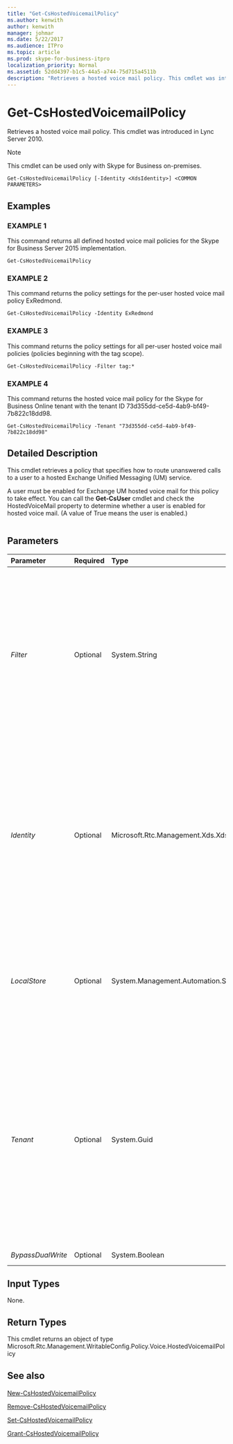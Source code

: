 ```yaml
---
title: "Get-CsHostedVoicemailPolicy"
ms.author: kenwith
author: kenwith
manager: johmar
ms.date: 5/22/2017
ms.audience: ITPro
ms.topic: article
ms.prod: skype-for-business-itpro
localization_priority: Normal
ms.assetid: 52dd4397-b1c5-44a5-a744-75d715a4511b
description: "Retrieves a hosted voice mail policy. This cmdlet was introduced in Lync Server 2010."
---
```


# Get-CsHostedVoicemailPolicy
 
Retrieves a hosted voice mail policy. This cmdlet was introduced in Lync Server 2010.
  
> [!NOTE]
> This cmdlet can be used only with Skype for Business on-premises. 
  
```
Get-CsHostedVoicemailPolicy [-Identity <XdsIdentity>] <COMMON PARAMETERS>

```

## Examples

### EXAMPLE 1

This command returns all defined hosted voice mail policies for the Skype for Business Server 2015 implementation.
  
```
Get-CsHostedVoicemailPolicy
```

### EXAMPLE 2

This command returns the policy settings for the per-user hosted voice mail policy ExRedmond.
  
```
Get-CsHostedVoicemailPolicy -Identity ExRedmond
```

### EXAMPLE 3

This command returns the policy settings for all per-user hosted voice mail policies (policies beginning with the tag scope).
  
```
Get-CsHostedVoicemailPolicy -Filter tag:*
```

### EXAMPLE 4

This command returns the hosted voice mail policy for the Skype for Business Online tenant with the tenant ID 73d355dd-ce5d-4ab9-bf49-7b822c18dd98.
  
```
Get-CsHostedVoicemailPolicy -Tenant "73d355dd-ce5d-4ab9-bf49-7b822c18dd98"
```

## Detailed Description

This cmdlet retrieves a policy that specifies how to route unanswered calls to a user to a hosted Exchange Unified Messaging (UM) service.
  
A user must be enabled for Exchange UM hosted voice mail for this policy to take effect. You can call the **Get-CsUser** cmdlet and check the HostedVoiceMail property to determine whether a user is enabled for hosted voice mail. (A value of True means the user is enabled.)
  
```

```

## Parameters

|**Parameter**|**Required**|**Type**|**Description**|
|:-----|:-----|:-----|:-----|
| _Filter_ <br/> |Optional  <br/> |System.String  <br/> |This parameter allows you to do a wildcard search on the Identity of the hosted voice mail policy. This will retrieve all instances of a hosted voice mail policy where the Identity matches the wildcard pattern specified in the Filter value.  <br/> |
| _Identity_ <br/> |Optional  <br/> |Microsoft.Rtc.Management.Xds.XdsIdentity  <br/> |The unique identifier for the hosted voice mail policy you want to retrieve. The Identity includes the scope (in the case of global), the scope and site (for a site policy, such as site:Redmond), or the policy name (for a per-user policy, such as HVUserPolicy).  <br/> |
| _LocalStore_ <br/> |Optional  <br/> |System.Management.Automation.SwitchParameter  <br/> |Retrieves the hosted voice mail policy from the local replica of the Central Management store, rather than the Central Management store itself.  <br/> |
| _Tenant_ <br/> |Optional  <br/> |System.Guid  <br/> |Globally unique identifier (GUID) of the Skype for Business Online tenant account whose voicemail policy is to be retrieved.  <br/> For example:  <br/>  `-Tenant "38aad667-af54-4397-aaa7-e94c79ec2308"` <br/> You can return the tenant ID for each of your tenants by running this command:  <br/>  `Get-CsTenant | Select-Object DisplayName, TenantID` <br/> If you are using a remote session of Windows PowerShell and are connected only to Skype for Business Online you do not have to include the Tenant parameter. Instead, the tenant ID will automatically be filled in for you based on your connection information. The Tenant parameter is primarily for use in a hybrid deployment.  <br/> |
| _BypassDualWrite_ <br/> |Optional  <br/> |System.Boolean  <br/> |PARAMVALUE: $true | $false  <br/> |
   
## Input Types

None.
  
## Return Types

This cmdlet returns an object of type Microsoft.Rtc.Management.WritableConfig.Policy.Voice.HostedVoicemailPolicy
  
## See also

#### 

[New-CsHostedVoicemailPolicy](new-cshostedvoicemailpolicy.md)
  
[Remove-CsHostedVoicemailPolicy](remove-cshostedvoicemailpolicy.md)
  
[Set-CsHostedVoicemailPolicy](set-cshostedvoicemailpolicy.md)
  
[Grant-CsHostedVoicemailPolicy](grant-cshostedvoicemailpolicy.md)

